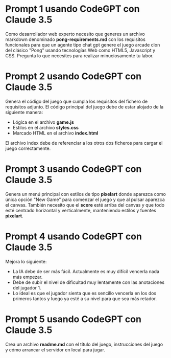 # Prompt 1 usando CodeGPT con Claude 3.5

Como desarrollador web experto necesito que generes un archivo markdown denominado **pong-requirements.md** con los requisitos funcionales para que un agente tipo chat gpt genere el juego arcade clon del clásico "Pong" usando tecnologías Web como HTML5, Javascript y CSS. Pregunta lo que necesites para realizar minuciosamente tu labor.

# Prompt 2 usando CodeGPT con Claude 3.5

Genera el código del juego que cumpla los requisitos del fichero de requisitos adjunto. El código principal del juego debe de estar alojado de la siguiente manera:
 - Lógica en el archivo **game.js**
 - Estilos en el archivo **styles.css**
 - Marcado HTML en el archivo **index.html**

El archivo index debe de referenciar a los otros dos ficheros para cargar el juego correctamente.

# Prompt 3 usando CodeGPT con Claude 3.5

Genera un menú principal con estilos de tipo **pixelart** donde aparezca como única opción "New Game" para comenzar el juego y que al pulsar aparezca el canvas. También necesito que el **score** esté arriba del canvas y que todo esté centrado horizontal y verticalmente, manteniendo estilos y fuentes **pixelart**.

# Prompt 4 usando CodeGPT con Claude 3.5

Mejora lo siguiente:
- La IA debe de ser más fácil. Actualmente es muy difícil vencerla nada más empezar.
- Debe de subir el nivel de dificultad muy lentamente con las anotaciones del jugador 1.
- Lo ideal es que el jugador sienta que es sencillo vencerla en los dos primeros tantos y luego ya esté a su nivel para que sea más retador.

# Prompt 5 usando CodeGPT con Claude 3.5

Crea un archivo **readme.md** con el título del juego, instrucciones del juego y cómo arrancar el servidor en local para jugar.